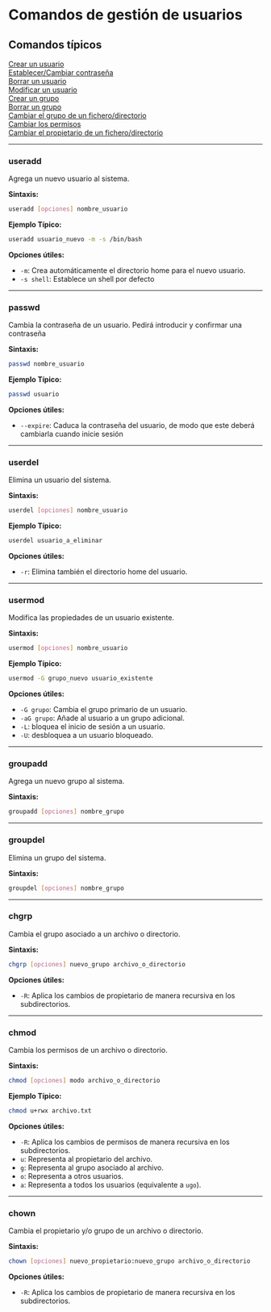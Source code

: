 # Comandos de gestión de usuarios

## Comandos típicos
[Crear un usuario](#useradd) <br>
[Establecer/Cambiar contraseña](#passwd) <br>
[Borrar un usuario](#userdel) <br>
[Modificar un usuario](#usermod) <br>
[Crear un grupo](#groupadd) <br>
[Borrar un grupo](#groupdel) <br>
[Cambiar el grupo de un fichero/directorio](#chgrp) <br>
[Cambiar los permisos](#chmod) <br>
[Cambiar el propietario de un fichero/directorio](#chown) <br>

---

### useradd
Agrega un nuevo usuario al sistema.

**Sintaxis:**
```bash
useradd [opciones] nombre_usuario
```

**Ejemplo Típico:**
```bash
useradd usuario_nuevo -m -s /bin/bash
```

**Opciones útiles:**
- `-m`: Crea automáticamente el directorio home para el nuevo usuario.
- `-s shell`: Establece un shell por defecto

---
### passwd
Cambia la contraseña de un usuario.
Pedirá introducir y confirmar una contraseña

**Sintaxis:**
```bash
passwd nombre_usuario
```

**Ejemplo Típico:**
```bash
passwd usuario
```

**Opciones útiles:**
- `--expire`: Caduca la contraseña del usuario, de modo que este deberá cambiarla cuando inicie sesión

---
### userdel

Elimina un usuario del sistema.

**Sintaxis:**
```bash
userdel [opciones] nombre_usuario
```

**Ejemplo Típico:**
```bash
userdel usuario_a_eliminar
```

**Opciones útiles:**
- `-r`: Elimina también el directorio home del usuario.

---
### usermod

Modifica las propiedades de un usuario existente.

**Sintaxis:**
```bash
usermod [opciones] nombre_usuario
```

**Ejemplo Típico:**
```bash
usermod -G grupo_nuevo usuario_existente
```

**Opciones útiles:**
- `-G grupo`: Cambia el grupo primario de un usuario.
- `-aG grupo`: Añade al usuario a un grupo adicional.
- `-L`: bloquea el inicio de sesión a un usuario.
- `-U`: desbloquea a un usuario bloqueado.

---
### groupadd

Agrega un nuevo grupo al sistema.

**Sintaxis:**
```bash
groupadd [opciones] nombre_grupo
```

---
### groupdel

Elimina un grupo del sistema.

**Sintaxis:**
```bash
groupdel [opciones] nombre_grupo
```

---
### chgrp

Cambia el grupo asociado a un archivo o directorio.

**Sintaxis:**
```bash
chgrp [opciones] nuevo_grupo archivo_o_directorio
```

**Opciones útiles:**
- `-R`: Aplica los cambios de propietario de manera recursiva en los subdirectorios.

---
### chmod

Cambia los permisos de un archivo o directorio.

**Sintaxis:**
```bash
chmod [opciones] modo archivo_o_directorio
```

**Ejemplo Típico:**
```bash
chmod u+rwx archivo.txt
```

**Opciones útiles:**
- `-R`: Aplica los cambios de permisos de manera recursiva en los subdirectorios.
- `u`: Representa al propietario del archivo.
- `g`: Representa al grupo asociado al archivo.
- `o`: Representa a otros usuarios.
- `a`: Representa a todos los usuarios (equivalente a `ugo`).

---
### chown

Cambia el propietario y/o grupo de un archivo o directorio.

**Sintaxis:**
```bash
chown [opciones] nuevo_propietario:nuevo_grupo archivo_o_directorio
```


**Opciones útiles:**
- `-R`: Aplica los cambios de propietario de manera recursiva en los subdirectorios.